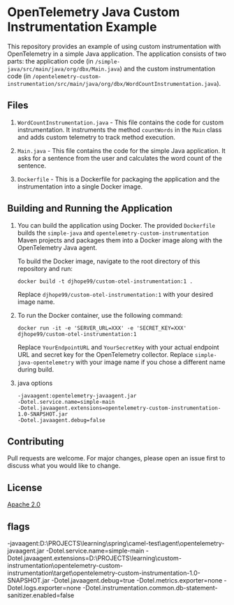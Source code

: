 # OpenTelemetry Java Custom Instrumentation Example

This repository provides an example of using custom instrumentation with OpenTelemetry in a simple Java application. The application consists of two parts: the application code (in `/simple-java/src/main/java/org/dbx/Main.java`) and the custom instrumentation code (in `/opentelemetry-custom-instrumentation/src/main/java/org/dbx/WordCountInstrumentation.java`).

## Files

1. `WordCountInstrumentation.java` - This file contains the code for custom instrumentation. It instruments the method `countWords` in the `Main` class and adds custom telemetry to track method execution.

2. `Main.java` - This file contains the code for the simple Java application. It asks for a sentence from the user and calculates the word count of the sentence.

3. `Dockerfile` - This is a Dockerfile for packaging the application and the instrumentation into a single Docker image.

## Building and Running the Application

1. You can build the application using Docker. The provided `Dockerfile` builds the `simple-java` and `opentelemetry-custom-instrumentation` Maven projects and packages them into a Docker image along with the OpenTelemetry Java agent.

    To build the Docker image, navigate to the root directory of this repository and run:

    ```
    docker build -t djhope99/custom-otel-instrumentation:1 .
    ```

    Replace `djhope99/custom-otel-instrumentation:1` with your desired image name.

2. To run the Docker container, use the following command:

    ```
    docker run -it -e 'SERVER_URL=XXX' -e 'SECRET_KEY=XXX' djhope99/custom-otel-instrumentation:1
    ```

    Replace `YourEndpointURL` and `YourSecretKey` with your actual endpoint URL and secret key for the OpenTelemetry collector. Replace `simple-java-opentelemetry` with your image name if you chose a different name during build.

3. java options

   ```
   -javaagent:opentelemetry-javaagent.jar
   -Dotel.service.name=simple-main
   -Dotel.javaagent.extensions=opentelemetry-custom-instrumentation-1.0-SNAPSHOT.jar
   -Dotel.javaagent.debug=false
   ```

## Contributing

Pull requests are welcome. For major changes, please open an issue first to discuss what you would like to change.

## License

[Apache 2.0](https://choosealicense.com/licenses/apache-2.0/)


## flags

-javaagent:D:\PROJECTS\learning\spring\camel-test\agent\opentelemetry-javaagent.jar
-Dotel.service.name=simple-main
-Dotel.javaagent.extensions=D:\PROJECTS\learning\custom-instrumentation\opentelemetry-custom-instrumentation\target\opentelemetry-custom-instrumentation-1.0-SNAPSHOT.jar
-Dotel.javaagent.debug=true
-Dotel.metrics.exporter=none
-Dotel.logs.exporter=none
-Dotel.instrumentation.common.db-statement-sanitizer.enabled=false

